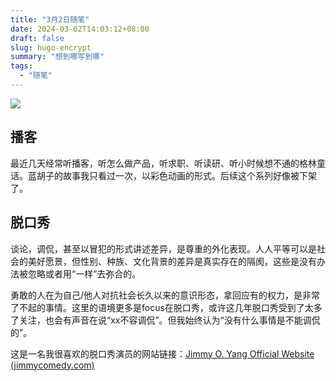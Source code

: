 ```yaml
---
title: "3月2日随笔"
date: 2024-03-02T14:03:12+08:00
draft: false
slug: hugo-encrypt
summary: "想到哪写到哪"
tags:
  - "随笔"
---
```


![](/images/picture1.jpg)

## 播客

最近几天经常听播客，听怎么做产品，听求职、听读研、听小时候想不通的格林童话。蓝胡子的故事我只看过一次，以彩色动画的形式。后续这个系列好像被下架了。

## 脱口秀

谈论，调侃，甚至以冒犯的形式讲述差异，是尊重的外化表现。人人平等可以是社会的美好愿景，但性别、种族、文化背景的差异是真实存在的隔阂，这些是没有办法被忽略或者用“一样”去弥合的。

勇敢的人在为自己/他人对抗社会长久以来的意识形态，拿回应有的权力，是非常了不起的事情。这里的语境更多是focus在脱口秀，或许这几年脱口秀受到了太多了关注，也会有声音在说“xx不容调侃”。但我始终认为“没有什么事情是不能调侃的”。

这是一名我很喜欢的脱口秀演员的网站链接：[Jimmy O. Yang Official Website (jimmycomedy.com)](https://www.jimmycomedy.com/)
